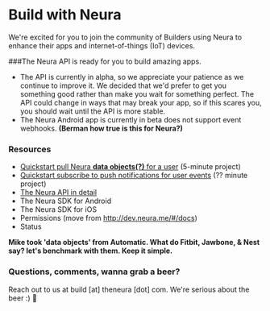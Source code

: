 
Build with Neura 
===================

We're excited for you to join the community of Builders using Neura to enhance their apps and internet-of-things (IoT) devices.  


###The Neura API is ready for you to build amazing apps.  

  - The API is currently in alpha, so we appreciate your patience as we continue to improve it. We decided that we'd prefer to get you something good rather than make you wait for something perfect.  The API could change in ways that may break your app, so if this scares you, you should wait until the API is more stable. 
  - The Neura Android app is currently in beta does not support event webhooks.  **(Berman how true is this for Neura?)**


### Resources
 - [Quickstart pull Neura **data objects(?)** for a user](https://github.com/mikimer/Neura_documentation/blob/master/quickstartPull.md) (5-minute project)
 - [Quickstart subscribe to push notifications for user events](https://github.com/mikimer/Neura_documentation/blob/master/quickstartPush.md) (?? minute project)
 - [The Neura API in detail](https://github.com/mikimer/Neura_documentation/blob/master/APIguide.md) 
 - The Neura SDK for Android
 - The Neura SDK for iOS
 - Permissions (move from http://dev.neura.me/#/docs)
 - Status

**Mike took 'data objects' from Automatic. What do Fitbit, Jawbone, & Nest say? let's benchmark with them. Keep it simple.**

###  Questions, comments, wanna grab a beer?
Reach out to us at build [at] theneura [dot] com.  We're serious about the beer :) :beer:





